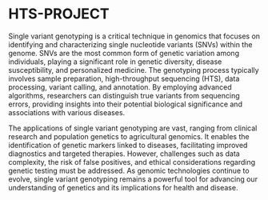 # HTS-PROJECT

Single variant genotyping is a critical technique in genomics that focuses on identifying and characterizing single nucleotide variants (SNVs) within the genome. SNVs are the most common form of genetic variation among individuals, playing a significant role in genetic diversity, disease susceptibility, and personalized medicine. The genotyping process typically involves sample preparation, high-throughput sequencing (HTS), data processing, variant calling, and annotation. By employing advanced algorithms, researchers can distinguish true variants from sequencing errors, providing insights into their potential biological significance and associations with various diseases.

The applications of single variant genotyping are vast, ranging from clinical research and population genetics to agricultural genomics. It enables the identification of genetic markers linked to diseases, facilitating improved diagnostics and targeted therapies. However, challenges such as data complexity, the risk of false positives, and ethical considerations regarding genetic testing must be addressed. As genomic technologies continue to evolve, single variant genotyping remains a powerful tool for advancing our understanding of genetics and its implications for health and disease.

